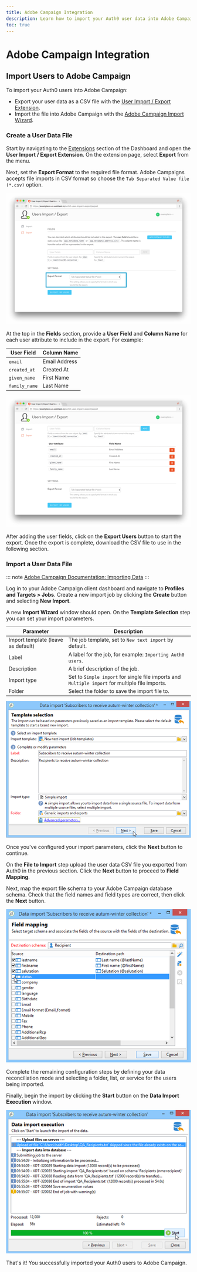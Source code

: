 ```yaml
---
title: Adobe Campaign Integration
description: Learn how to import your Auth0 user data into Adobe Campaign.
toc: true
---
```


# Adobe Campaign Integration

## Import Users to Adobe Campaign

To import your Auth0 users into Adobe Campaign:

- Export your user data as a CSV file with the [User Import / Export Extension](/extensions/user-import-export).
- Import the file into Adobe Campaign with the [Adobe Campaign Import Wizard](https://docs.campaign.adobe.com/doc/AC/en/PTF_Importing-Exporting_data_About_generic_import_and_export.html).

### Create a User Data File

Start by navigating to the [Extensions](${manage_url}/#/extensions) section of the Dashboard and open the **User Import / Export Extension**. On the extension page, select **Export** from the menu.

Next, set the **Export Format** to the required file format. Adobe Campaigns accepts file imports in CSV format so choose the `Tab Separated Value file (*.csv)` option.

![User Import/Export Extension Format](/media/articles/integrations/marketing/import-export-set-format.png)

At the top in the **Fields** section, provide a **User Field** and **Column Name** for each user attribute to include in the export. For example:

User Field | Column Name
-----------|------------
`email` | Email Address
`created_at` | Created At
`given_name` | First Name
`family_name` | Last Name

![User Import/Export Extension Fields](/media/articles/integrations/marketing/import-export-fields.png)

After adding the user fields, click on the **Export Users** button to start the export. Once the export is complete, download the CSV file to use in the following section.

### Import a User Data File

::: note
[Adobe Campaign Documentation: Importing Data](https://docs.campaign.adobe.com/doc/AC/en/PTF_Importing-Exporting_data_Importing_data.html)
:::

Log in to your Adobe Campaign client dashboard and navigate to **Profiles and Targets > Jobs**. Create a new import job by clicking the **Create** button and selecting **New Import**.

A new **Import Wizard** window should open. On the **Template Selection** step you can set your import parameters.

Parameter | Description
----------|------------
Import template (leave as default) | The job template, set to `New text import` by default.
Label | A label for the job, for example: `Importing Auth0 users`.
Description | A brief description of the job.
Import type | Set to `Simple import` for single file imports and `Multiple import` for multiple file imports.
Folder | Select the folder to save the import file to.

![Adobe Campaign Import Wizard Template Selection](/media/articles/integrations/marketing/adobe-campaign/template-selection.png)

Once you've configured your import parameters, click the **Next** button to continue.

On the **File to Import** step upload the user data CSV file you exported from Auth0 in the previous section. Click the **Next** button to proceed to **Field Mapping**.

Next, map the export file schema to your Adobe Campaign database schema. Check that the field names and field types are correct, then click the **Next** button.

![Adobe Campaign Import Wizard Field Mapping](/media/articles/integrations/marketing/adobe-campaign/field-mapping.png)

Complete the remaining configuration steps by defining your data reconciliation mode and selecting a folder, list, or service for the users being imported.

Finally, begin the import by clicking the **Start** button on the **Data Import Execution** window.

![Adobe Campaign Import Wizard Data Import Execution](/media/articles/integrations/marketing/adobe-campaign/import-execution.png)

That's it! You successfully imported your Auth0 users to Adobe Campaign.
